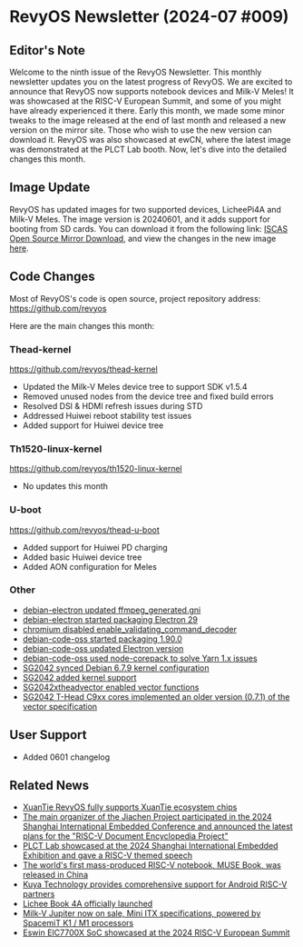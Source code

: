 # RevyOS Newsletter (2024-07 #009)

## Editor's Note

Welcome to the ninth issue of the RevyOS Newsletter. This monthly newsletter updates you on the latest progress of RevyOS. We are excited to announce that RevyOS now supports notebook devices and Milk-V Meles! It was showcased at the RISC-V European Summit, and some of you might have already experienced it there. Early this month, we made some minor tweaks to the image released at the end of last month and released a new version on the mirror site. Those who wish to use the new version can download it. RevyOS was also showcased at ewCN, where the latest image was demonstrated at the PLCT Lab booth. Now, let's dive into the detailed changes this month.

## Image Update

RevyOS has updated images for two supported devices, LicheePi4A and Milk-V Meles. The image version is 20240601, and it adds support for booting from SD cards. You can download it from the following link: [ISCAS Open Source Mirror Download](https://mirror.iscas.ac.cn/revyos/extra/images/), and view the changes in the new image [here](https://revyos.github.io/docs/changelog/lpi4a/20240601/).

## Code Changes

Most of RevyOS's code is open source, project repository address: https://github.com/revyos

Here are the main changes this month:

### Thead-kernel

https://github.com/revyos/thead-kernel

- Updated the Milk-V Meles device tree to support SDK v1.5.4
- Removed unused nodes from the device tree and fixed build errors
- Resolved DSI & HDMI refresh issues during STD
- Addressed Huiwei reboot stability test issues
- Added support for Huiwei device tree

### Th1520-linux-kernel

https://github.com/revyos/th1520-linux-kernel

- No updates this month

### U-boot

https://github.com/revyos/thead-u-boot

- Added support for Huiwei PD charging
- Added basic Huiwei device tree
- Added AON configuration for Meles

### Other

- [debian-electron updated ffmpeg_generated.gni](https://github.com/revyos/debian-electron/commit/3bbcfc35f8df28c37f086de4521191adadca0e91)
- [debian-electron started packaging Electron 29](https://github.com/revyos/debian-electron/commit/b90ab8a8de3ff10f554a3dfc4f75064e43391f1c)
- [chromium disabled enable_validating_command_decoder](https://github.com/revyos/chromium/commit/1d4f0d4ccb90c02b23434a2e7d07b2825e51d81f)
- [debian-code-oss started packaging 1.90.0](https://github.com/revyos/debian-code-oss/commit/96fa43406c2e949b3f20d8fb93ffa45c24dc5b94)
- [debian-code-oss updated Electron version](https://github.com/revyos/debian-code-oss/commit/ec180c1f507bcf778adaf7e139913f9273e35378)
- [debian-code-oss used node-corepack to solve Yarn 1.x issues](https://github.com/revyos/debian-code-oss/commit/ec180c1f507bcf778adaf7e139913f9273e35378)
- [SG2042 synced Debian 6.7.9 kernel configuration](https://github.com/revyos/sg2042-vendor-kernel/commit/64aca8fe735dcfc13e3ce1aff41530104cefcb79)
- [SG2042 added kernel support](https://github.com/revyos/sg2042-vendor-kernel/commit/ec2ac46bbaf22e0534506cd986033b4f84632a56)
- [SG2042xtheadvector enabled vector functions](https://github.com/revyos/sg2042-vendor-kernel/commit/0f66f4cd26ec037f310d6f297e54852901090ffc)
- [SG2042 T-Head C9xx cores implemented an older version (0.7.1) of the vector specification](https://github.com/revyos/sg2042-vendor-kernel/commit/df962a1a3cd0dea76cffc5dfdb901d6f68e70dd5)

## User Support

- Added 0601 changelog

## Related News

- [XuanTie RevyOS fully supports XuanTie ecosystem chips](https://mp.weixin.qq.com/s/_HBTYlaoUucqZXHVKJ4_LQ)
- [The main organizer of the Jiachen Project participated in the 2024 Shanghai International Embedded Conference and announced the latest plans for the "RISC-V Document Encyclopedia Project"](https://mp.weixin.qq.com/s/bJ7ssJYHccAKA4PxEsgk9g)
- [PLCT Lab showcased at the 2024 Shanghai International Embedded Exhibition and gave a RISC-V themed speech](https://mp.weixin.qq.com/s/4Kae99_wTPgQBPqJTwh9mg)
- [The world's first mass-produced RISC-V notebook, MUSE Book, was released in China](https://www.ithome.com/0/776/432.htm)
- [Kuya Technology provides comprehensive support for Android RISC-V partners](https://mp.weixin.qq.com/s?__biz=MzUyNjM3MTIzMw==&mid=2247484009&idx=1&sn=2595f62800eab6d9411e61caed9641fb&scene=21#wechat_redirect)
- [Lichee Book 4A officially launched](https://x.com/SipeedIO/status/1803005693210853780)
- [Milk-V Jupiter now on sale, Mini ITX specifications, powered by SpacemiT K1 / M1 processors](https://www.ithome.com/0/778/507.htm)
- [Eswin EIC7700X SoC showcased at the 2024 RISC-V European Summit](https://www.ithome.com/0/778/812.htm)